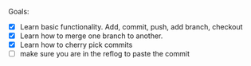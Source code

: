 Goals:

- [X] Learn basic functionality. Add, commit, push, add branch, checkout
- [X] Learn how to merge one branch to another.
- [X] Learn how to cherry pick commits
- [ ]   make sure you are in the reflog to paste the commit
